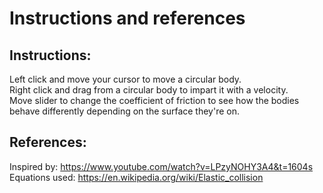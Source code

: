 # Instructions and references 

## Instructions:
Left click and move your cursor to move a circular body.        
Right click and drag from a circular body to impart it with a velocity.          
Move slider to change the coefficient of friction to see how the bodies behave differently depending on the surface they're on.        

## References:
Inspired by: https://www.youtube.com/watch?v=LPzyNOHY3A4&t=1604s     
Equations used: https://en.wikipedia.org/wiki/Elastic_collision        
